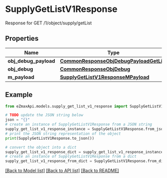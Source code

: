 # SupplyGetListV1Response

Response for GET /1/object/supply/getList

## Properties

Name | Type | Description | Notes
------------ | ------------- | ------------- | -------------
**obj_debug_payload** | [**CommonResponseObjDebugPayloadGetList**](CommonResponseObjDebugPayloadGetList.md) |  | 
**obj_debug** | [**CommonResponseObjDebug**](CommonResponseObjDebug.md) |  | [optional] 
**m_payload** | [**SupplyGetListV1ResponseMPayload**](SupplyGetListV1ResponseMPayload.md) |  | 

## Example

```python
from eZmaxApi.models.supply_get_list_v1_response import SupplyGetListV1Response

# TODO update the JSON string below
json = "{}"
# create an instance of SupplyGetListV1Response from a JSON string
supply_get_list_v1_response_instance = SupplyGetListV1Response.from_json(json)
# print the JSON string representation of the object
print(SupplyGetListV1Response.to_json())

# convert the object into a dict
supply_get_list_v1_response_dict = supply_get_list_v1_response_instance.to_dict()
# create an instance of SupplyGetListV1Response from a dict
supply_get_list_v1_response_from_dict = SupplyGetListV1Response.from_dict(supply_get_list_v1_response_dict)
```
[[Back to Model list]](../README.md#documentation-for-models) [[Back to API list]](../README.md#documentation-for-api-endpoints) [[Back to README]](../README.md)


